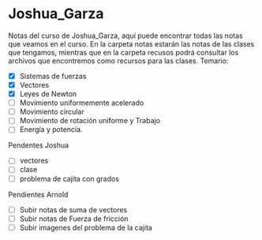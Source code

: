 # Joshua_Garza
Notas del curso de Joshua_Garza, aquí puede encontrar todas las notas que veamos en el curso.
En la carpeta notas estarán las notas de las clases que tengamos, mientras que en la carpeta recusos podrá consultar los archivos que encontremos como recursos para las clases.
Temario:
- [x] Sistemas de fuerzas
- [x] Vectores
- [x] Leyes de Newton 
- [ ] Movimiento uniformemente acelerado
- [ ] Movimiento circular
- [ ] Movimiento de rotación uniforme y Trabajo
- [ ] Energía y potencia. 

Pendentes Joshua
- [ ] vectores
- [ ] clase
- [ ] problema de cajita con  grados

Pendientes Arnold
- [ ] Subir notas de suma de vectores
- [ ] Subir notas de Fuerza de fricción
- [ ] Subir imagenes del problema de la cajita